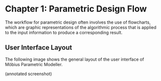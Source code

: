 # Chapter 1: Parametric Design Flow

The workflow for parametric design often involves the use of flowcharts, which are graphic representations of the algorithmic process that is applied to the input information to produce a corresponding result. 

## User Interface Layout

The following image shows the general layout of the user interface of Möbius Parametric Modeller.

(annotated screenshot)